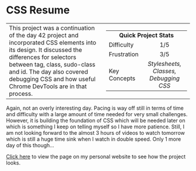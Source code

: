 # CSS Resume

<table border='0'>
<tr>
  <td>
  This project was a continuation of the day 42 project and incorporated CSS elements into its design. It discussed the differences for selectors between tag, class, sudo-class and id.
  The day also covered debugging CSS and how useful Chrome DevTools are in that process.
  </td>
  <td>
    <div>
      <table>
        <tr>
          <td align='center' colspan="2"><strong>Quick Project Stats</strong></td>
        </tr>
        <tr>
          <td>Difficulty</td>
          <td align='center'>1/5</td>
        </tr>
        <tr>
          <td>Frustration</td>
          <td align='center'>3/5</td>
        </tr>
        <tr>
          <td>Key Concepts</td>
          <td align='center'><em>Stylesheets, Classes, Debugging CSS</em></td>
        </tr>
      </table>
    </div>
  </td>
</tr>
</table>

Again, not an overly interesting day. Pacing is way off still in terms of time and difficulty with a large amount of time needed for very small challenges. However, it is building the foundation of CSS which will be needed later on which is something I keep on telling myself so I have more patience. Still, I am not looking forward to the almost 3 hours of videos to watch tomorrow which is still a huge time sink when I watch in double speed. Only 1 more day of this though...

<a href="https://ryanlonergan.github.io/portfolio/100_days/day_43_css_resume.html">Click here</a> to view the page on my personal website to see how the project looks.
